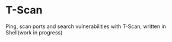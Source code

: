 # T-Scan
Ping, scan ports and search vulnerabilities with T-Scan, written in Shell(work in progress)
